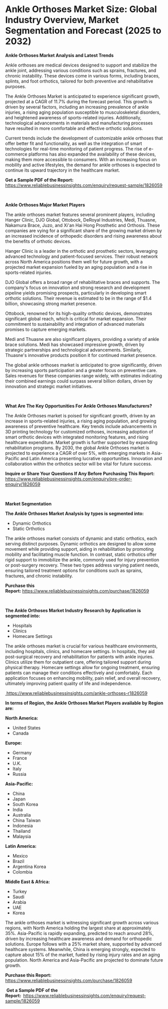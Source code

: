 <p><h1>Ankle Orthoses Market Size: Global Industry Overview, Market Segmentation and Forecast (2025 to 2032)</h1></p><p><strong>Ankle Orthoses Market Analysis and Latest Trends</strong></p>
<p><p>Ankle orthoses are medical devices designed to support and stabilize the ankle joint, addressing various conditions such as sprains, fractures, and chronic instability. These devices come in various forms, including braces, splints, and foot orthotics, tailored for both preventive and rehabilitative purposes.</p><p>The Ankle Orthoses Market is anticipated to experience significant growth, projected at a CAGR of 11.7% during the forecast period. This growth is driven by several factors, including an increasing prevalence of ankle injuries, a rising aging population susceptible to musculoskeletal disorders, and heightened awareness of sports-related injuries. Additionally, technological advancements in materials and manufacturing processes have resulted in more comfortable and effective orthotic solutions.</p><p>Current trends include the development of customizable ankle orthoses that offer better fit and functionality, as well as the integration of smart technologies for real-time monitoring of patient progress. The rise of e-commerce platforms has also expanded the availability of these devices, making them more accessible to consumers. With an increasing focus on mobility and active lifestyles, the demand for ankle orthoses is expected to continue its upward trajectory in the healthcare market.</p></p>
<p><strong>Get a Sample PDF of the Report:&nbsp;</strong> <a href="https://www.reliablebusinessinsights.com/enquiry/request-sample/1826059?utm_campaign=3026&utm_medium=2&utm_source=Github&utm_content=ia&utm_term=13042025&utm_id=ankle-orthoses">https://www.reliablebusinessinsights.com/enquiry/request-sample/1826059</a></p>
<p>&nbsp;</p>
<p><strong>Ankle Orthoses Major Market Players</strong></p>
<p><p>The ankle orthoses market features several prominent players, including Hanger Clinic, DJO Global, Ottobock, DeRoyal Industries, Medi, Thuasne, Nakamura Brace, Juzo, and Xi'an Hai Hong Prosthetic and Orthosis. These companies are vying for a significant share of the growing market driven by an increased incidence of orthopedic disorders and rising awareness about the benefits of orthotic devices.</p><p>Hanger Clinic is a leader in the orthotic and prosthetic sectors, leveraging advanced technology and patient-focused services. Their robust network across North America positions them well for future growth, with a projected market expansion fueled by an aging population and a rise in sports-related injuries. </p><p>DJO Global offers a broad range of rehabilitative braces and supports. The company's focus on innovation and strong research and development pipeline yields promising prospects, particularly in developing smart orthotic solutions. Their revenue is estimated to be in the range of $1.4 billion, showcasing strong market presence.</p><p>Ottobock, renowned for its high-quality orthotic devices, demonstrates significant global reach, which is critical for market expansion. Their commitment to sustainability and integration of advanced materials promises to capture emerging markets.</p><p>Medi and Thuasne are also significant players, providing a variety of ankle brace solutions. Medi has showcased impressive growth, driven by strategic partnerships and technological advancements. Similarly, Thuasne's innovative products position it for continued market presence.</p><p>The global ankle orthoses market is anticipated to grow significantly, driven by increasing sports participation and a greater focus on preventive care. Sales revenues for these companies range widely, with estimates indicating their combined earnings could surpass several billion dollars, driven by innovation and strategic market initiatives.</p></p>
<p>&nbsp;</p>
<p><strong>What Are The Key Opportunities For Ankle Orthoses Manufacturers?</strong></p>
<p><p>The Ankle Orthoses market is poised for significant growth, driven by an increase in sports-related injuries, a rising aging population, and growing awareness of preventive healthcare. Key trends include advancements in 3D printing technology for customized orthoses, increasing adoption of smart orthotic devices with integrated monitoring features, and rising healthcare expenditure. Market growth is further supported by expanding rehabilitation programs. By 2030, the global Ankle Orthoses market is projected to experience a CAGR of over 5%, with emerging markets in Asia-Pacific and Latin America presenting lucrative opportunities. Innovation and collaboration within the orthotics sector will be vital for future success.</p></p>
<p><strong>Inquire or Share Your Questions If Any Before Purchasing This Report:</strong> <a href="https://www.reliablebusinessinsights.com/enquiry/pre-order-enquiry/1826059?utm_campaign=3026&utm_medium=2&utm_source=Github&utm_content=ia&utm_term=13042025&utm_id=ankle-orthoses">https://www.reliablebusinessinsights.com/enquiry/pre-order-enquiry/1826059</a></p>
<p>&nbsp;</p>
<p><strong>Market Segmentation</strong></p>
<p><strong>The Ankle Orthoses Market Analysis by types is segmented into:</strong></p>
<p><ul><li>Dynamic Orthotics</li><li>Static Orthotics</li></ul></p>
<p><p>The ankle orthoses market consists of dynamic and static orthotics, each serving distinct purposes. Dynamic orthotics are designed to allow some movement while providing support, aiding in rehabilitation by promoting mobility and facilitating muscle function. In contrast, static orthotics offer rigid support to immobilize the ankle, commonly used for injury prevention or post-surgery recovery. These two types address varying patient needs, ensuring tailored treatment options for conditions such as sprains, fractures, and chronic instability.</p></p>
<p><strong>Purchase this Report:&nbsp;</strong><a href="https://www.reliablebusinessinsights.com/purchase/1826059?utm_campaign=3026&utm_medium=2&utm_source=Github&utm_content=ia&utm_term=13042025&utm_id=ankle-orthoses">https://www.reliablebusinessinsights.com/purchase/1826059</a></p>
<p>&nbsp;</p>
<p><strong>The Ankle Orthoses Market Industry Research by Application is segmented into:</strong></p>
<p><ul><li>Hospitals</li><li>Clinics</li><li>Homecare Settings</li></ul></p>
<p><p>The ankle orthoses market is crucial for various healthcare environments, including hospitals, clinics, and homecare settings. In hospitals, they aid post-surgical recovery and rehabilitation for patients with ankle injuries. Clinics utilize them for outpatient care, offering tailored support during physical therapy. Homecare settings allow for ongoing treatment, ensuring patients can manage their conditions effectively and comfortably. Each application focuses on enhancing mobility, pain relief, and overall recovery, ultimately improving patient quality of life and independence.</p></p>
<p><a href="https://www.reliablebusinessinsights.com/ankle-orthoses-r1826059?utm_campaign=3026&utm_medium=2&utm_source=Github&utm_content=ia&utm_term=13042025&utm_id=ankle-orthoses">&nbsp;https://www.reliablebusinessinsights.com/ankle-orthoses-r1826059</a></p>
<p><strong>In terms of Region, the Ankle Orthoses Market Players available by Region are:</strong></p>
<p>
    <p> <strong> North America: </strong>
        <ul>
            <li>United States</li>
            <li>Canada</li>
        </ul>
        </p> 
    <p> <strong> Europe: </strong>
        <ul>
            <li>Germany</li>
            <li>France</li>
            <li>U.K.</li>
            <li>Italy</li>
            <li>Russia</li>
        </ul>
        </p> 
    <p> <strong> Asia-Pacific: </strong>
        <ul>
            <li>China</li>
            <li>Japan</li>
            <li>South Korea</li>
            <li>India</li>
            <li>Australia</li>
            <li>China Taiwan</li>
            <li>Indonesia</li>
            <li>Thailand</li>
            <li>Malaysia</li>
        </ul>
        </p> 
    <p> <strong> Latin America: </strong>
        <ul>
            <li>Mexico</li>
            <li>Brazil</li>
            <li>Argentina Korea</li>
            <li>Colombia</li>
        </ul>
        </p> 
    <p> <strong> Middle East & Africa: </strong>
        <ul>
            <li>Turkey</li>
            <li>Saudi</li>
            <li>Arabia</li>
            <li>UAE</li>
            <li>Korea</li>
        </ul>
    </p>
    </p>
<p><p>The ankle orthoses market is witnessing significant growth across various regions, with North America holding the largest share at approximately 35%. Asia-Pacific is rapidly expanding, predicted to reach around 28%, driven by increasing healthcare awareness and demand for orthopedic solutions. Europe follows with a 25% market share, supported by advanced healthcare systems. Meanwhile, China is emerging strongly, expected to capture about 15% of the market, fueled by rising injury rates and an aging population. North America and Asia-Pacific are projected to dominate future growth.</p></p>
<p><strong>Purchase this Report: </strong><a href="https://www.reliablebusinessinsights.com/purchase/1826059?utm_campaign=3026&utm_medium=2&utm_source=Github&utm_content=ia&utm_term=13042025&utm_id=ankle-orthoses">https://www.reliablebusinessinsights.com/purchase/1826059</a></p>
<p>&nbsp;<strong>Get a Sample PDF of the Report:&nbsp;&nbsp;</strong><a href="https://www.reliablebusinessinsights.com/enquiry/request-sample/1826059?utm_campaign=3026&utm_medium=2&utm_source=Github&utm_content=ia&utm_term=13042025&utm_id=ankle-orthoses">https://www.reliablebusinessinsights.com/enquiry/request-sample/1826059</a></p>
<p><strong></strong></p>
<p><p></p><p></p><p></p></p>